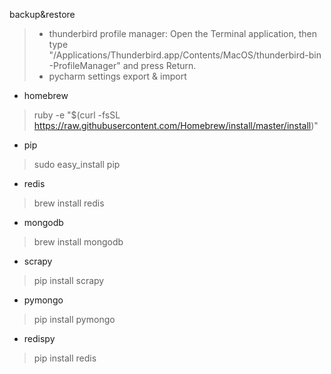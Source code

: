 backup&restore

> * thunderbird profile manager: Open the Terminal application, then type "/Applications/Thunderbird.app/Contents/MacOS/thunderbird-bin -ProfileManager" and press Return.
> * pycharm settings export & import

* homebrew

> ruby -e "$(curl -fsSL https://raw.githubusercontent.com/Homebrew/install/master/install)"

* pip

> sudo easy_install pip

* redis

> brew install redis

* mongodb

> brew install mongodb

* scrapy

> pip install scrapy

* pymongo

> pip install pymongo

* redispy

> pip install redis

